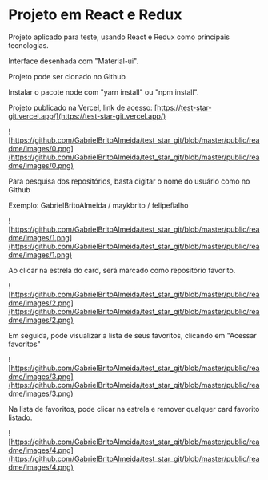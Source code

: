 # Projeto em React e Redux

Projeto aplicado para teste, usando React e Redux como principais tecnologias. 

Interface desenhada com "Material-ui".

Projeto pode ser clonado no Github

Instalar o pacote node com "yarn install" ou "npm install". 

Projeto publicado na Vercel, link de acesso: [https://test-star-git.vercel.app/](https://test-star-git.vercel.app/)

![https://github.com/GabrielBritoAlmeida/test_star_git/blob/master/public/readme/images/0.png](https://github.com/GabrielBritoAlmeida/test_star_git/blob/master/public/readme/images/0.png)

Para pesquisa dos repositórios, basta digitar o nome do usuário como no Github

Exemplo: GabrielBritoAlmeida   /  maykbrito  / felipefialho 

![https://github.com/GabrielBritoAlmeida/test_star_git/blob/master/public/readme/images/1.png](https://github.com/GabrielBritoAlmeida/test_star_git/blob/master/public/readme/images/1.png)

Ao clicar na estrela do card, será marcado como repositório favorito.

![https://github.com/GabrielBritoAlmeida/test_star_git/blob/master/public/readme/images/2.png](https://github.com/GabrielBritoAlmeida/test_star_git/blob/master/public/readme/images/2.png)

Em seguida, pode visualizar a lista de seus favoritos, clicando em "Acessar favoritos"

![https://github.com/GabrielBritoAlmeida/test_star_git/blob/master/public/readme/images/3.png](https://github.com/GabrielBritoAlmeida/test_star_git/blob/master/public/readme/images/3.png)

Na lista de favoritos, pode clicar na estrela e remover qualquer card favorito listado.

![https://github.com/GabrielBritoAlmeida/test_star_git/blob/master/public/readme/images/4.png](https://github.com/GabrielBritoAlmeida/test_star_git/blob/master/public/readme/images/4.png)